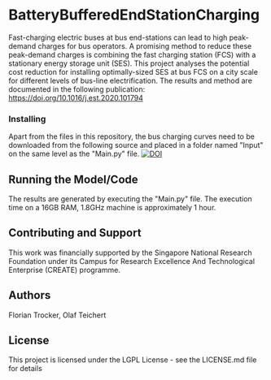 # BatteryBufferedEndStationCharging
  
Fast-charging electric buses at bus end-stations can lead to high peak-demand charges for bus operators. A promising method to reduce these peak-demand charges is combining the fast charging station (FCS) with a stationary energy storage unit (SES). This project analyses the potential cost reduction for installing optimally-sized SES at bus FCS on a city scale for different levels of bus-line electrification. The results and method are documented in the following publication: https://doi.org/10.1016/j.est.2020.101794

### Installing

Apart from the files in this repository, the bus charging curves need to be downloaded from the following source and placed in a folder named "Input" on the same level as the "Main.py" file. [![DOI](https://zenodo.org/badge/DOI/10.5281/zenodo.4017198.svg)](https://doi.org/10.5281/zenodo.4017198)

## Running the Model/Code
The results are generated by executing the "Main.py" file. The execution time on a 16GB RAM, 1.8GHz machine is approximately 1 hour.
  
## Contributing and Support
  
This work was financially supported by the Singapore National Research Foundation under its Campus for Research Excellence And Technological Enterprise
(CREATE) programme. 
  
## Authors
Florian Trocker, Olaf Teichert
  
## License
This project is licensed under the LGPL License - see the LICENSE.md file for details
